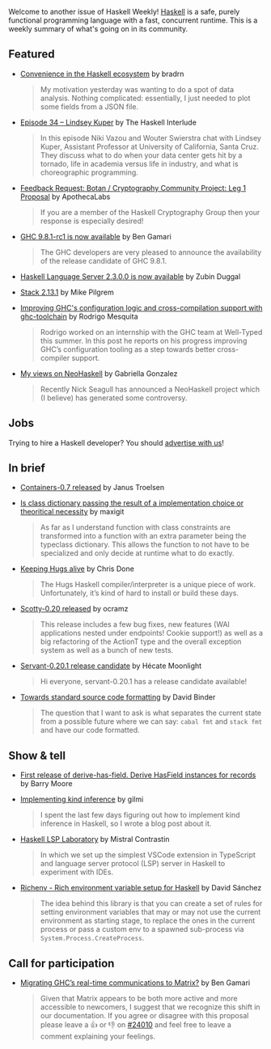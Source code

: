 Welcome to another issue of Haskell Weekly!
[Haskell](https://www.haskell.org) is a safe, purely functional programming language with a fast, concurrent runtime.
This is a weekly summary of what's going on in its community.

## Featured

- [Convenience in the Haskell ecosystem](https://discourse.haskell.org/t/convenience-in-the-haskell-ecosystem/7731) by bradrn
  > My motivation yesterday was wanting to do a spot of data analysis. Nothing complicated: essentially, I just needed to plot some fields from a JSON file.
  
- [Episode 34 – Lindsey Kuper](https://haskell.foundation/podcast/34/) by The Haskell Interlude
  > In this episode Niki Vazou and Wouter Swierstra chat with Lindsey Kuper, Assistant Professor at University of California, Santa Cruz. They discuss what to do when your data center gets hit by a tornado, life in academia versus life in industry, and what is choreographic programming.
  
- [Feedback Request: Botan / Cryptography Community Project: Leg 1 Proposal](https://discourse.haskell.org/t/feedback-request-botan-cryptography-community-project-leg-1-proposal/7705) by ApothecaLabs
  > If you are a member of the Haskell Cryptography Group then your response is especially desired!
  
- [GHC 9.8.1-rc1 is now available](https://discourse.haskell.org/t/ghc-9-8-1-rc1-is-now-available/7725) by Ben Gamari
  > The GHC developers are very pleased to announce the availability of the release candidate of GHC 9.8.1.
  
- [Haskell Language Server 2.3.0.0 is now available](https://discourse.haskell.org/t/haskell-language-server-2-3-0-0-is-now-available/7721) by Zubin Duggal

- [Stack 2.13.1](https://discourse.haskell.org/t/ann-stack-2-13-1/7726) by Mike Pilgrem
  
- [Improving GHC's configuration logic and cross-compilation support with ghc-toolchain](https://well-typed.com/blog/2023/10/improving-ghc-configuration-and-cross-compilation-with-ghc-toolchain/) by Rodrigo Mesquita
  > Rodrigo worked on an internship with the GHC team at Well-Typed this summer. In this post he reports on his progress improving GHC’s configuration tooling as a step towards better cross-compiler support.
  
- [My views on NeoHaskell](https://www.haskellforall.com/2023/10/my-views-on-neohaskell.html) by Gabriella Gonzalez
  > Recently Nick Seagull has announced a NeoHaskell project which (I believe) has generated some controversy.

## Jobs

Trying to hire a Haskell developer?
You should [advertise with us](https://haskellweekly.news/advertising.html)!

## In brief

- [Containers-0.7 released](https://discourse.haskell.org/t/containers-0-7-released/7706) by Janus Troelsen

- [Is class dictionary passing the result of a implementation choice or theoritical necessity](https://www.reddit.com/r/haskell/comments/16x9v54/is_class_dictionary_passing_the_result_of_a/) by maxigit
  > As far as I understand function with class constraints are transformed into a function with an extra parameter being the typeclass dictionary. This allows the function to not have to be specialized and only decide at runtime what to do exactly.

- [Keeping Hugs alive](https://discourse.haskell.org/t/keeping-hugs-alive/7737) by Chris Done
  > The Hugs Haskell compiler/interpreter is a unique piece of work. Unfortunately, it’s kind of hard to install or build these days.
  
- [Scotty-0.20 released](https://discourse.haskell.org/t/scotty-0-20-released/7768) by ocramz
  > This release includes a few bug fixes, new features (WAI applications nested under endpoints! Cookie support!) as well as a big refactoring of the ActionT type and the overall exception system as well as a bunch of new tests.
  
- [Servant-0.20.1 release candidate](https://discourse.haskell.org/t/servant-0-20-1-release-candidate/7747) by Hécate Moonlight
  > Hi everyone, servant-0.20.1 has a release candidate available!
  
- [Towards standard source code formatting](https://discourse.haskell.org/t/dream-towards-standard-source-code-formatting/7756) by David Binder
  > The question that I want to ask is what separates the current state from a possible future where we can say: `cabal fmt` and `stack fmt` and have our code formatted.

## Show & tell

- [First release of derive-has-field. Derive HasField instances for records](https://discourse.haskell.org/t/first-release-of-derive-has-field-derive-hasfield-instances-for-records/7723) by Barry Moore

- [Implementing kind inference](https://gilmi.me/blog/post/2023/09/30/kind-inference) by gilmi
  > I spent the last few days figuring out how to implement kind inference in Haskell, so I wrote a blog post about it.

- [Haskell LSP Laboratory](https://dodisturb.me/posts/2023-09-30-Haskell-LSP-Laboratory.html) by Mistral Contrastin
  > In which we set up the simplest VSCode extension in TypeScript and language server protocol (LSP) server in Haskell to experiment with IDEs.
  
- [Richenv - Rich environment variable setup for Haskell](https://discourse.haskell.org/t/richenv-rich-environment-variable-setup-for-haskell/7746) by David Sánchez
  > The idea behind this library is that you can create a set of rules for setting environment variables that may or may not use the current environment as starting stage, to replace the ones in the current process or pass a custom env to a spawned sub-process via `System.Process.CreateProcess`.

## Call for participation

- [Migrating GHC’s real-time communications to Matrix?](https://discourse.haskell.org/t/migrating-ghcs-real-time-communications-to-matrix/7761) by Ben Gamari
  > Given that Matrix appears to be both more active and more accessible to newcomers, I suggest that we recognize this shift in our documentation. If you agree or disagree with this proposal please leave a :thumbsup: or :thumbsdown: on [#24010](https://gitlab.haskell.org/ghc/ghc/-/issues/24010) and feel free to leave a comment explaining your feelings.
